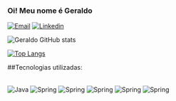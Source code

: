 ### Oi! Meu nome é Geraldo

[![Email](https://img.shields.io/badge/Gmail-D14836?style=for-the-badge&logo=gmail&logoColor=white)](geraldo.crispim@gmail.com)
[![Linkedin](https://img.shields.io/badge/LinkedIn-0077B5?style=for-the-badge&logo=linkedin&logoColor=white)](https://www.linkedin.com/in/geraldo-crispim-ba9b44225/)

![Geraldo GitHub stats](https://github-readme-stats.vercel.app/api?username=Geraldo-git&show_icons=true&theme=vue-dark)

[![Top Langs](https://github-readme-stats.vercel.app/api/top-langs/?username=Geraldo-git&layout=compact)](https://github.com/Geraldo-git/github-readme-stats)

##Tecnologias utilizadas:

<div style="display: inline_block"><br/>
<img align = "center" alt = "Java" src="https://img.shields.io/badge/Java-ED8B00?style=for-the-badge&logo=openjdk&logoColor=white"/>
<img align = "center" alt = "Spring" src="https://img.shields.io/badge/Spring-6DB33F?style=for-the-badge&logo=spring&logoColor=white"/>
<img align = "center" alt = "Spring" src="https://img.shields.io/badge/JavaScript-F7DF1E?style=for-the-badge&logo=javascript&logoColor=black"/>
<img align = "center" alt = "Spring" src="https://img.shields.io/badge/C%23-239120?style=for-the-badge&logo=c-sharp&logoColor=white"/>
<img align = "center" alt = "Spring" src="https://img.shields.io/badge/HTML5-E34F26?style=for-the-badge&logo=html5&logoColor=white"/>
<img align = "center" alt = "Spring" src="https://img.shields.io/badge/CSS3-1572B6?style=for-the-badge&logo=css3&logoColor=white"/>




